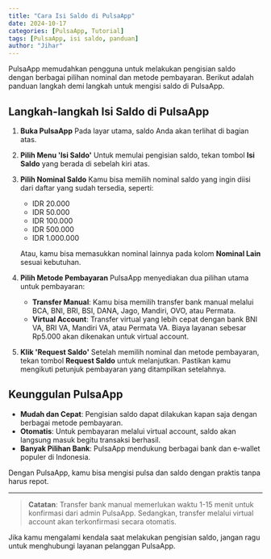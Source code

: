```yaml
---
title: "Cara Isi Saldo di PulsaApp"
date: 2024-10-17
categories: [PulsaApp, Tutorial]
tags: [PulsaApp, isi saldo, panduan]
author: "Jihar"
---
```


PulsaApp memudahkan pengguna untuk melakukan pengisian saldo dengan berbagai pilihan nominal dan metode pembayaran. Berikut adalah panduan langkah demi langkah untuk mengisi saldo di PulsaApp.

## Langkah-langkah Isi Saldo di PulsaApp

1. **Buka PulsaApp**
   Pada layar utama, saldo Anda akan terlihat di bagian atas.

2. **Pilih Menu 'Isi Saldo'**
   Untuk memulai pengisian saldo, tekan tombol **Isi Saldo** yang berada di sebelah kiri atas.

3. **Pilih Nominal Saldo**
   Kamu bisa memilih nominal saldo yang ingin diisi dari daftar yang sudah tersedia, seperti:
   - IDR 20.000
   - IDR 50.000
   - IDR 100.000
   - IDR 500.000
   - IDR 1.000.000

   Atau, kamu bisa memasukkan nominal lainnya pada kolom **Nominal Lain** sesuai kebutuhan.

4. **Pilih Metode Pembayaran**
   PulsaApp menyediakan dua pilihan utama untuk pembayaran:
   - **Transfer Manual**: Kamu bisa memilih transfer bank manual melalui BCA, BNI, BRI, BSI, DANA, Jago, Mandiri, OVO, atau Permata.
   - **Virtual Account**: Transfer virtual yang lebih cepat dengan bank BNI VA, BRI VA, Mandiri VA, atau Permata VA. Biaya layanan sebesar Rp5.000 akan dikenakan untuk virtual account.

5. **Klik 'Request Saldo'**
   Setelah memilih nominal dan metode pembayaran, tekan tombol **Request Saldo** untuk melanjutkan. Pastikan kamu mengikuti petunjuk pembayaran yang ditampilkan setelahnya.

## Keunggulan PulsaApp

- **Mudah dan Cepat**: Pengisian saldo dapat dilakukan kapan saja dengan berbagai metode pembayaran.
- **Otomatis**: Untuk pembayaran melalui virtual account, saldo akan langsung masuk begitu transaksi berhasil.
- **Banyak Pilihan Bank**: PulsaApp mendukung berbagai bank dan e-wallet populer di Indonesia.

Dengan PulsaApp, kamu bisa mengisi pulsa dan saldo dengan praktis tanpa harus repot. 

---

> **Catatan**: Transfer bank manual memerlukan waktu 1-15 menit untuk konfirmasi dari admin PulsaApp. Sedangkan, transfer melalui virtual account akan terkonfirmasi secara otomatis.

Jika kamu mengalami kendala saat melakukan pengisian saldo, jangan ragu untuk menghubungi layanan pelanggan PulsaApp.